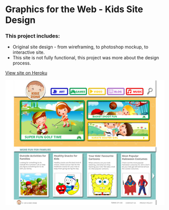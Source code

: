 # Graphics for the Web - Kids Site Design
### This project includes:
* Original site design - from wireframing, to photoshop mockup, to interactive site.
* This site is not fully functional, this project was more about the design process.

[View site on Heroku](https://gfw-kids-site-design.herokuapp.com/index.html)

![Site Index](wireframing/adam_project2_index.jpg?raw=true "Site Index")
